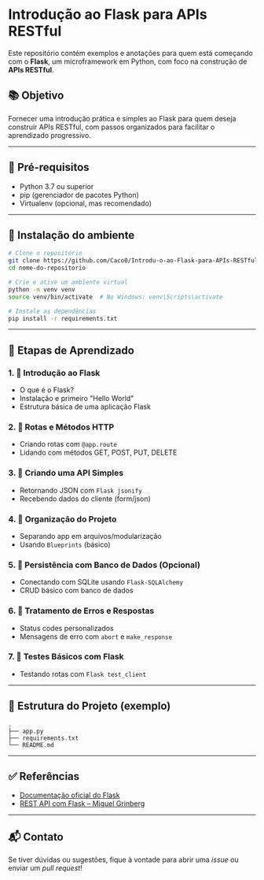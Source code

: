 # Introdução ao Flask para APIs RESTful

Este repositório contém exemplos e anotações para quem está começando com o **Flask**, um microframework em Python, com foco na construção de **APIs RESTful**.

## 📚 Objetivo

Fornecer uma introdução prática e simples ao Flask para quem deseja construir APIs RESTful, com passos organizados para facilitar o aprendizado progressivo.

---

## 🚀 Pré-requisitos

- Python 3.7 ou superior
- pip (gerenciador de pacotes Python)
- Virtualenv (opcional, mas recomendado)

---

## 🔧 Instalação do ambiente

```bash
# Clone o repositório
git clone https://github.com/Caco0/Introdu-o-ao-Flask-para-APIs-RESTful.git
cd nome-do-repositorio

# Crie e ative um ambiente virtual
python -m venv venv
source venv/bin/activate  # No Windows: venv\Scripts\activate

# Instale as dependências
pip install -r requirements.txt
```

---

## 📝 Etapas de Aprendizado

### 1. 🔹 Introdução ao Flask
- O que é o Flask?
- Instalação e primeiro "Hello World"
- Estrutura básica de uma aplicação Flask

### 2. 🔹 Rotas e Métodos HTTP
- Criando rotas com `@app.route`
- Lidando com métodos GET, POST, PUT, DELETE

### 3. 🔹 Criando uma API Simples
- Retornando JSON com `Flask jsonify`
- Recebendo dados do cliente (form/json)

### 4. 🔹 Organização do Projeto
- Separando app em arquivos/modularização
- Usando `Blueprints` (básico)

### 5. 🔹 Persistência com Banco de Dados (Opcional)
- Conectando com SQLite usando `Flask-SQLAlchemy`
- CRUD básico com banco de dados

### 6. 🔹 Tratamento de Erros e Respostas
- Status codes personalizados
- Mensagens de erro com `abort` e `make_response`

### 7. 🔹 Testes Básicos com Flask
- Testando rotas com `Flask test_client`

---

## 📂 Estrutura do Projeto (exemplo)

```
.
├── app.py
├── requirements.txt
└── README.md
```

---

## ✅ Referências

- [Documentação oficial do Flask](https://flask.palletsprojects.com/)
- [REST API com Flask – Miguel Grinberg](https://blog.miguelgrinberg.com/)

---

## 📬 Contato

Se tiver dúvidas ou sugestões, fique à vontade para abrir uma _issue_ ou enviar um _pull request_!
